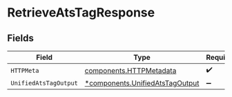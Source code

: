 # RetrieveAtsTagResponse


## Fields

| Field                                                                             | Type                                                                              | Required                                                                          | Description                                                                       |
| --------------------------------------------------------------------------------- | --------------------------------------------------------------------------------- | --------------------------------------------------------------------------------- | --------------------------------------------------------------------------------- |
| `HTTPMeta`                                                                        | [components.HTTPMetadata](../../models/components/httpmetadata.md)                | :heavy_check_mark:                                                                | N/A                                                                               |
| `UnifiedAtsTagOutput`                                                             | [*components.UnifiedAtsTagOutput](../../models/components/unifiedatstagoutput.md) | :heavy_minus_sign:                                                                | N/A                                                                               |